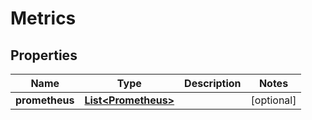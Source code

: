 

# Metrics

## Properties

Name | Type | Description | Notes
------------ | ------------- | ------------- | -------------
**prometheus** | [**List&lt;Prometheus&gt;**](Prometheus.md) |  |  [optional]



